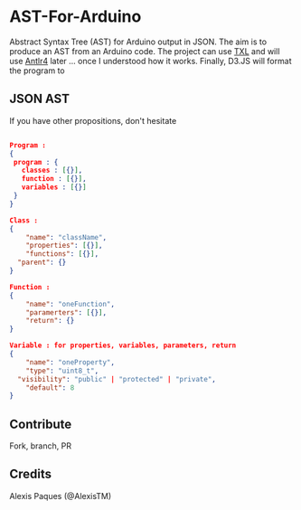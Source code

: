 AST-For-Arduino
===================

Abstract Syntax Tree (AST) for Arduino output in JSON. The aim is to produce an AST from an Arduino code. 
The project can use [TXL](txl.ca) and will use [Antlr4](http://www.antlr.org/) later ... once I understood how it works. 
Finally, D3.JS will format the program to 

JSON AST
--------------

If you have other propositions, don't hesitate

```json

Program : 
{
 program : {
   classes : [{}],
   function : [{}],
   variables : [{}]
 }
}

Class : 
{
	"name": "className",
	"properties": [{}],
	"functions": [{}],
  "parent": {}
}

Function : 
{
	"name": "oneFunction",
	"paramerters": [{}],
	"return": {}
}

Variable : for properties, variables, parameters, return
{
	"name": "oneProperty",
	"type": "uint8_t",
  "visibility": "public" | "protected" | "private",
	"default": 8
}
```


Contribute
--------------

Fork, branch, PR

Credits
----------

Alexis Paques (@AlexisTM)

